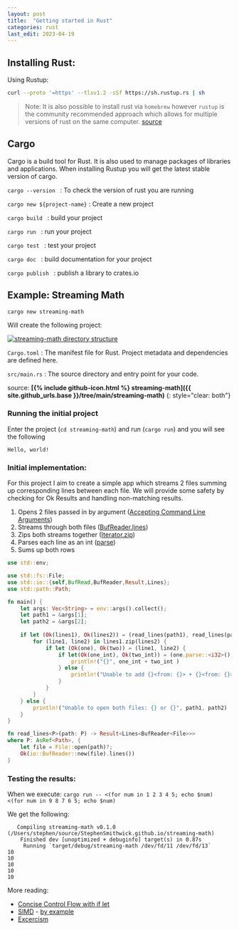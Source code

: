 ```yaml
---
layout: post
title:  "Getting started in Rust"
categories: rust
last_edit: 2023-04-19
---
```


## Installing Rust:

Using Rustup:
```zsh
curl --proto '=https' --tlsv1.2 -sSf https://sh.rustup.rs | sh
```

> Note: It is also possible to install rust via `homebrew` however `rustup` is the community recommended approach which  allows for multiple versions of rust on the same computer. [source](https://sourabhbajaj.com/mac-setup/Rust/)


## Cargo
Cargo is a build tool for Rust. It is also used to manage packages of libraries and applications. When installing Rustup you will get the latest stable version of cargo.


`cargo --version `
: To check the version of rust you are running

`cargo new ${project-name}`
: Create a new project

`cargo build `
: build your project

`cargo run `
: run your project

`cargo test `
: test your project

`cargo doc `
: build documentation for your project

`cargo publish `
: publish a library to crates.io 

## Example: Streaming Math

`cargo new streaming-math`

Will create the following project:

[![streaming-math directory structure](https://www.plantuml.com/plantuml/svg/SoWkIImgoStCIybDBE3IKYWkAKfD17BJTNCJIpAuj80YHSb0IYjU8JSnCq-lg9WBn7PEB4hFrol9pytXSaZDIu7g1m00)](https://www.plantuml.com/plantuml/umla/SoWkIImgoStCIybDBE3IKYWkAKfD17BJTNCJIpAuj80YHSb0IYjU8JSnCq-lg9WBn7PEB4hFrol9pytXSaZDIu7g1m00)

`Cargo.toml`
: The manifest file for Rust. Project metadata and dependencies are defined here.

`src/main.rs`
: The source directory and entry point for your code.

source: **[{% include github-icon.html %} streaming-math]({{ site.github_urls.base }}/tree/main/streaming-math)**
{: style="clear: both"}

### Running the initial project

Enter the project (`cd streaming-math`) and run (`cargo run`) and you will see the following

```
Hello, world!
```

### Initial implementation:

For this project I aim to create a simple app which streams 2 files summing up corresponding lines between each file.  We will provide some safety by checking for Ok Results and handling non-matching results.

1. Opens 2 files passed in by argument ([Accepting Command Line Arguments](https://doc.rust-lang.org/book/ch12-01-accepting-command-line-arguments.html))
2. Streams through both files ([BufReader.lines](https://doc.rust-lang.org/rust-by-example/std_misc/file/read_lines.html#efficient-method))
3. Zips both streams together ([Iterator.zip](https://doc.rust-lang.org/std/iter/trait.Iterator.html#method.zip))
4. Parses each line as an int ([parse](https://doc.rust-lang.org/std/primitive.str.html#method.parse))
5. Sums up both rows

```rust
use std::env;

use std::fs::File;
use std::io::{self,BufRead,BufReader,Result,Lines};
use std::path::Path;

fn main() {
    let args: Vec<String> = env::args().collect();
    let path1 = &args[1];
    let path2 = &args[2];
    
    if let (Ok(lines1), Ok(lines2)) = (read_lines(path1), read_lines(path2)) {
        for (line1, line2) in lines1.zip(lines2) {
            if let (Ok(one), Ok(two)) = (line1, line2) {
                if let(Ok(one_int), Ok(two_int)) = (one.parse::<i32>(), two.parse::<i32>()) {
                    println!("{}", one_int + two_int )
                } else {
                    println!("Unable to add {}<from: {}> + {}<from: {}>", one, path1, two, path2);
                }
            }
        }
    } else {
        println!("Unable to open both files: {} or {}", path1, path2)
    }
}

fn read_lines<P>(path: P) -> Result<Lines<BufReader<File>>>
where P: AsRef<Path>, {
    let file = File::open(path)?;
    Ok(io::BufReader::new(file).lines())
}
```

### Testing the results:

When we execute:
`cargo run -- <(for num in 1 2 3 4 5; echo $num) <(for num in 9 8 7 6 5; echo $num)`

We get the following:
```
   Compiling streaming-math v0.1.0 (/Users/stephen/source/StephenSmithwick.github.io/streaming-math)
    Finished dev [unoptimized + debuginfo] target(s) in 0.87s
     Running `target/debug/streaming-math /dev/fd/11 /dev/fd/13`
10
10
10
10
10
```

More reading: 
- [Concise Control Flow with if let](https://doc.rust-lang.org/book/ch06-03-if-let.html)
- [SIMD](https://doc.rust-lang.org/std/simd/index.html) - [by example](https://www.cs.brandeis.edu/~cs146a/rust/rustbyexample-02-21-2015/simd.html)
- [Excercism](https://exercism.org/tracks/rust)